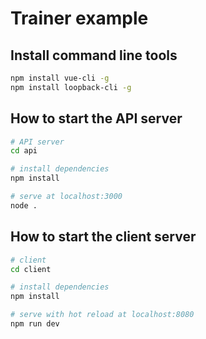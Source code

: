 # Trainer example

## Install command line tools

``` bash
npm install vue-cli -g
npm install loopback-cli -g
```

## How to start the API server

``` bash
# API server
cd api

# install dependencies
npm install

# serve at localhost:3000
node .
```

## How to start the client server

``` bash
# client
cd client

# install dependencies
npm install

# serve with hot reload at localhost:8080
npm run dev
```
